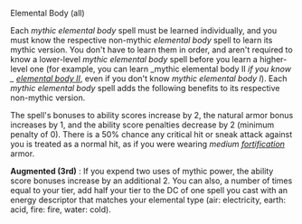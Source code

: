 Elemental Body (all)

Each _mythic elemental body_ spell must be learned individually, and you must know the respective non-mythic _elemental body_ spell to learn its mythic version. You don't have to learn them in order, and aren't required to know a lower-level _mythic elemental body_ spell before you learn a higher-level one (for example, you can learn _mythic elemental body II _if you know _ [elemental body II](spells/elementalBody.md#_elemental-body-ii)_, even if you don't know _mythic elemental body I_). Each _mythic elemental body_ spell adds the following benefits to its respective non-mythic version.

The spell's bonuses to ability scores increase by 2, the natural armor bonus increases by 1, and the ability score penalties decrease by 2 (minimum penalty of 0). There is a 50% chance any critical hit or sneak attack against you is treated as a normal hit, as if you were wearing _medium [fortification](magicItems/armor.md#_armor-fortification)_ armor.

**Augmented (3rd)** : If you expend two uses of mythic power, the ability score bonuses increase by an additional 2. You can also, a number of times equal to your tier, add half your tier to the DC of one spell you cast with an energy descriptor that matches your elemental type (air: electricity, earth: acid, fire: fire, water: cold).

